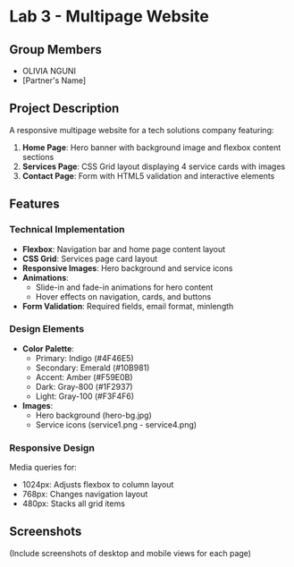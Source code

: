 # Lab 3 - Multipage Website

## Group Members
- OLIVIA NGUNI
- [Partner's Name]

## Project Description
A responsive multipage website for a tech solutions company featuring:
1. **Home Page**: Hero banner with background image and flexbox content sections
2. **Services Page**: CSS Grid layout displaying 4 service cards with images
3. **Contact Page**: Form with HTML5 validation and interactive elements

## Features
### Technical Implementation
- **Flexbox**: Navigation bar and home page content layout
- **CSS Grid**: Services page card layout
- **Responsive Images**: Hero background and service icons
- **Animations**: 
  - Slide-in and fade-in animations for hero content
  - Hover effects on navigation, cards, and buttons
- **Form Validation**: Required fields, email format, minlength

### Design Elements
- **Color Palette**:
  - Primary: Indigo (#4F46E5)
  - Secondary: Emerald (#10B981)
  - Accent: Amber (#F59E0B)
  - Dark: Gray-800 (#1F2937)
  - Light: Gray-100 (#F3F4F6)
- **Images**:
  - Hero background (hero-bg.jpg)
  - Service icons (service1.png - service4.png)

### Responsive Design
Media queries for:
- 1024px: Adjusts flexbox to column layout
- 768px: Changes navigation layout
- 480px: Stacks all grid items

## Screenshots
(Include screenshots of desktop and mobile views for each page)